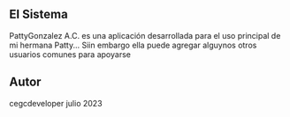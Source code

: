 
## El Sistema

PattyGonzalez A.C.
es una aplicación desarrollada para el uso
principal de mi hermana Patty...
Siin embargo ella puede agregar alguynos
otros usuarios comunes para apoyarse

## Autor

cegcdeveloper
julio 2023


